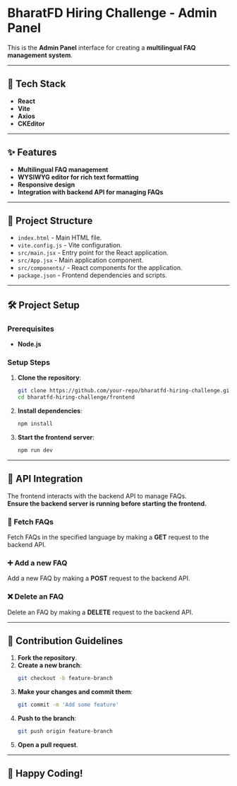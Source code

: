 # BharatFD Hiring Challenge - Admin Panel

This is the **Admin Panel** interface for creating a **multilingual FAQ management system**.

---

## 🚀 Tech Stack

- **React**
- **Vite**
- **Axios**
- **CKEditor**

---

## ✨ Features

- **Multilingual FAQ management**
- **WYSIWYG editor for rich text formatting**
- **Responsive design**
- **Integration with backend API for managing FAQs**

---

## 📂 Project Structure

- `index.html` - Main HTML file.
- `vite.config.js` - Vite configuration.
- `src/main.jsx` - Entry point for the React application.
- `src/App.jsx` - Main application component.
- `src/components/` - React components for the application.
- `package.json` - Frontend dependencies and scripts.

---

## 🛠️ Project Setup

### Prerequisites

- **Node.js**

### Setup Steps

1. **Clone the repository**:
    ```sh
    git clone https://github.com/your-repo/bharatfd-hiring-challenge.git
    cd bharatfd-hiring-challenge/frontend
    ```

2. **Install dependencies**:
    ```sh
    npm install
    ```

3. **Start the frontend server**:
    ```sh
    npm run dev
    ```

---

## 🔗 API Integration

The frontend interacts with the backend API to manage FAQs.  
**Ensure the backend server is running before starting the frontend.**

### 📖 Fetch FAQs
Fetch FAQs in the specified language by making a **GET** request to the backend API.

### ➕ Add a new FAQ
Add a new FAQ by making a **POST** request to the backend API.

### ❌ Delete an FAQ
Delete an FAQ by making a **DELETE** request to the backend API.

---

## 🤝 Contribution Guidelines

1. **Fork the repository**.
2. **Create a new branch**:
    ```sh
    git checkout -b feature-branch
    ```
3. **Make your changes and commit them**:
    ```sh
    git commit -m 'Add some feature'
    ```
4. **Push to the branch**:
    ```sh
    git push origin feature-branch
    ```
5. **Open a pull request**.

---


## 🎉 Happy Coding!
